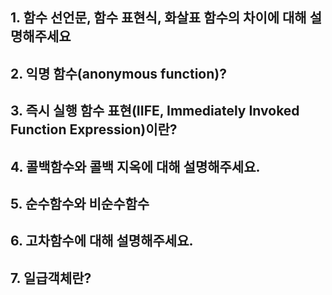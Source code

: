 ## 1. 함수 선언문, 함수 표현식, 화살표 함수의 차이에 대해 설명해주세요

## 2. 익명 함수(anonymous function)?

## 3. 즉시 실행 함수 표현(IIFE, Immediately Invoked Function Expression)이란?

## 4. 콜백함수와 콜백 지옥에 대해 설명해주세요.

## 5. 순수함수와 비순수함수

## 6. 고차함수에 대해 설명해주세요.

## 7. 일급객체란?
